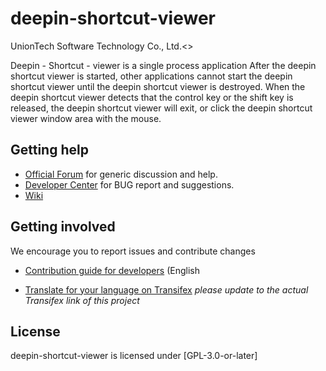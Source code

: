 # deepin-shortcut-viewer

UnionTech Software Technology Co., Ltd.<>

Deepin - Shortcut - viewer is a single process application After the deepin shortcut viewer is started, other applications cannot start the deepin shortcut viewer until the deepin shortcut viewer is destroyed. When the deepin shortcut viewer detects that the control key or the shift key is released, the deepin shortcut viewer will exit, or click the deepin shortcut viewer window area with the mouse.

## Getting help

- [Official Forum](https://bbs.deepin.org/) for generic discussion and help.
- [Developer Center](https://github.com/linuxdeepin/developer-center) for BUG report and suggestions.
- [Wiki](https://wiki.deepin.org/)


## Getting involved

We encourage you to report issues and contribute changes

- [Contribution guide for developers](https://github.com/linuxdeepin/developer-center/wiki/Contribution-Guidelines-for-Developers-en) (English

- [Translate for your language on Transifex](#) *please update to the actual Transifex link of this project*


## License

deepin-shortcut-viewer is licensed under [GPL-3.0-or-later]

